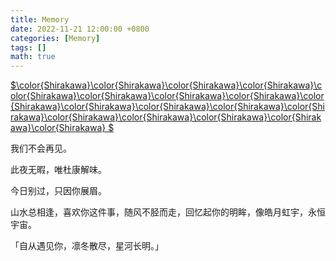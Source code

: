 ```yaml
---
title: Memory
date: 2022-11-21 12:00:00 +0800
categories: [Memory]
tags: []
math: true
---
```


[$\color{Shirakawa}\color{Shirakawa}\color{Shirakawa}\color{Shirakawa}\color{Shirakawa}\color{Shirakawa}\color{Shirakawa}\color{Shirakawa}\color{Shirakawa}\color{Shirakawa}\color{Shirakawa}\color{Shirakawa}\color{Shirakawa}\color{Shirakawa}\color{Shirakawa}\color{Shirakawa}\color{Shirakawa}\color{Shirakawa} $](https://music.163.com/#/song?id=574648258)

我们不会再见。

此夜无暇，唯杜康解味。

今日别过，只因你展眉。

山水总相逢，喜欢你这件事，随风不胫而走，回忆起你的明眸，像皓月虹宇，永恒宇宙。

「自从遇见你，凛冬散尽，星河长明。」